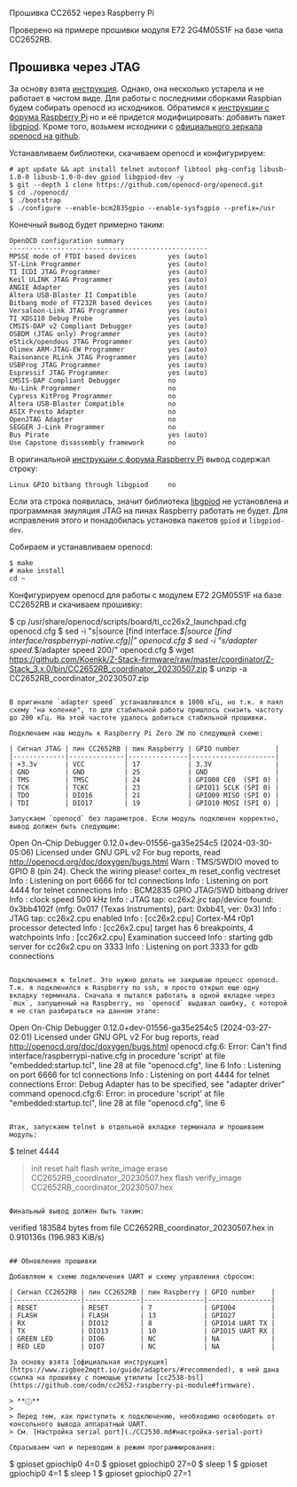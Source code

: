 Прошивка СС2652 через Raspberry Pi

Проверено на примере прошивки модуля E72 2G4M05S1F на базе чипа CC2652RB. 

## Прошивка через JTAG

За основу взята [инструкция](https://gist.github.com/tobiasfrejo/d98e9f4cbbc6893662ab032b06388685). Однако, она несколько устарела и не работает в чистом виде. Для работы с последними сборками Raspbian будем собирать openocd из исходников. Обратимся к [инструкции с форума Raspberry Pi](https://forums.raspberrypi.com/viewtopic.php?t=242212) но и её придется модифицировать: добавить пакет [libgpiod](https://lloydrochester.com/post/hardware/libgpiod-intro-rpi/). Кроме того, возьмем исходники с [официального зеркала openocd на github](https://github.com/openocd-org/openocd).

Устанавливаем библиотеки, скачиваем openocd и конфигурируем:

~~~
# apt update && apt install telnet autoconf libtool pkg-config libusb-1.0-0 libusb-1.0-0-dev gpiod libgpiod-dev -y
$ git --depth 1 clone https://github.com/openocd-org/openocd.git
$ cd ./openocd/
$ ./bootstrap
$ ./configure --enable-bcm2835gpio --enable-sysfsgpio --prefix=/usr
~~~

Конечный вывод будет примерно таким:

~~~
OpenOCD configuration summary
--------------------------------------------------
MPSSE mode of FTDI based devices        yes (auto)
ST-Link Programmer                      yes (auto)
TI ICDI JTAG Programmer                 yes (auto)
Keil ULINK JTAG Programmer              yes (auto)
ANGIE Adapter                           yes (auto)
Altera USB-Blaster II Compatible        yes (auto)
Bitbang mode of FT232R based devices    yes (auto)
Versaloon-Link JTAG Programmer          yes (auto)
TI XDS110 Debug Probe                   yes (auto)
CMSIS-DAP v2 Compliant Debugger         yes (auto)
OSBDM (JTAG only) Programmer            yes (auto)
eStick/opendous JTAG Programmer         yes (auto)
Olimex ARM-JTAG-EW Programmer           yes (auto)
Raisonance RLink JTAG Programmer        yes (auto)
USBProg JTAG Programmer                 yes (auto)
Espressif JTAG Programmer               yes (auto)
CMSIS-DAP Compliant Debugger            no
Nu-Link Programmer                      no
Cypress KitProg Programmer              no
Altera USB-Blaster Compatible           no
ASIX Presto Adapter                     no
OpenJTAG Adapter                        no
SEGGER J-Link Programmer                no
Bus Pirate                              yes (auto)
Use Capstone disassembly framework      no
~~~

В оригинальной [инструкции с форума Raspberry Pi](https://forums.raspberrypi.com/viewtopic.php?t=242212) вывод содержал строку:

~~~
Linux GPIO bitbang through libgpiod     no
~~~

Если эта строка появилась, значит библиотека [libgpiod](https://lloydrochester.com/post/hardware/libgpiod-intro-rpi/) не установлена и программная эмуляция JTAG на пинах Raspberry работать не будет. Для исправления этого и понадобилась установка пакетов `gpiod` и `libgpiod-dev`.

Собираем и устанавливаем openocd:

~~~
$ make
# make install
cd ~
~~~

Конфигурируем openocd для работы с модулем E72 2GM05S1F на базе CC2652RB и скачиваем прошивку:

$ cp /usr/share/openocd/scripts/board/ti_cc26x2_launchpad.cfg openocd.cfg
$ sed -i "s|source \[find interface.*$|source [find interface/raspberrypi-native.cfg]|" openocd.cfg
$ sed -i "s/adapter speed.*$/adapter speed 200/" openocd.cfg
$ wget https://github.com/Koenkk/Z-Stack-firmware/raw/master/coordinator/Z-Stack_3.x.0/bin/CC2652RB_coordinator_20230507.zip
$ unzip -a CC2652RB_coordinator_20230507.zip
~~~

В оригинале `adapter speed` устанавливался в 1000 кГц, но т.к. я паял схему "на коленке", то для стабильной работы пришлось снизить частоту до 200 кГц. На этой частоте удалось добиться стабильной прошивки.

Подключаем наш модуль к Raspberry Pi Zero 2W по следующей схеме:

| Сигнал JTAG | пин CC2652RB | пин Raspberry | GPIO number         |
|-------------|--------------|---------------|---------------------|
| +3.3v       | VCC          | 17            | 3.3V                |
| GND         | GND          | 25            | GND                 |
| TMS         | TMSC         | 24            | GPIO08 CE0  (SPI 0) |
| TCK         | TCKC         | 23            | GPIO11 SCLK (SPI 0) |
| TDO         | DIO16        | 21            | GPIO09 MISO (SPI 0) |
| TDI         | DIO17        | 19            | GPIO10 MOSI (SPI 0) |

Запускаем `openocd` без параметров. Если модуль подключен корректно, вывод должен быть следующим:

~~~
Open On-Chip Debugger 0.12.0+dev-01556-ga35e254c5 (2024-03-30-05:06)
Licensed under GNU GPL v2
For bug reports, read
        http://openocd.org/doc/doxygen/bugs.html
Warn : TMS/SWDIO moved to GPIO 8 (pin 24). Check the wiring please!
cortex_m reset_config vectreset
Info : Listening on port 6666 for tcl connections
Info : Listening on port 4444 for telnet connections
Info : BCM2835 GPIO JTAG/SWD bitbang driver
Info : clock speed 500 kHz
Info : JTAG tap: cc26x2.jrc tap/device found: 0x3bb4102f (mfg: 0x017 (Texas Instruments), part: 0xbb41, ver: 0x3)
Info : JTAG tap: cc26x2.cpu enabled
Info : [cc26x2.cpu] Cortex-M4 r0p1 processor detected
Info : [cc26x2.cpu] target has 6 breakpoints, 4 watchpoints
Info : [cc26x2.cpu] Examination succeed
Info : starting gdb server for cc26x2.cpu on 3333
Info : Listening on port 3333 for gdb connections
~~~

Подключаемся к telnet. Это нужно делать не закрываю процесс openocd. Т.к. я подключился к Raspberry по ssh, я просто открыл еще одну вкладку терминала. Сначала я пытался работать в одной вкладке через `mux`, запущенный на Raspberry, но `openocd` выдавал ошибку, с которой я не стал разбираться на данном этапе:

~~~
Open On-Chip Debugger 0.12.0+dev-01556-ga35e254c5 (2024-03-27-02:01)
Licensed under GNU GPL v2
For bug reports, read
        http://openocd.org/doc/doxygen/bugs.html
openocd.cfg:6: Error: Can't find interface/raspberrypi-native.cfg
in procedure 'script'
at file "embedded:startup.tcl", line 28
at file "openocd.cfg", line 6
Info : Listening on port 6666 for tcl connections
Info : Listening on port 4444 for telnet connections
Error: Debug Adapter has to be specified, see "adapter driver" command
openocd.cfg:6: Error:
in procedure 'script'
at file "embedded:startup.tcl", line 28
at file "openocd.cfg", line 6
~~~

Итак, запускаем telnet в отдельной вкладке терминала и прошиваем модуль:

~~~
$ telnet 4444
> init
> reset
> halt
> flash write_image erase CC2652RB_coordinator_20230507.hex
> flash verify_image CC2652RB_coordinator_20230507.hex
~~~

Финальный вывод должен быть таким:

~~~
verified 183584 bytes from file CC2652RB_coordinator_20230507.hex in 0.910136s (196.983 KiB/s)
~~~

## Обновление прошивки

Добавляем к схеме подключения UART и схему управления сбросом:

| Сигнал CC2652RB | пин CC2652RB | пин Raspberry | GPIO number    |
|-----------------|--------------|---------------|----------------|
| RESET           | RESET        | 7             | GPIO04         |
| FLASH           | FLASH        | 13            | GPIO27         |
| RX              | DIO12        | 8             | GPIO14 UART TX |
| TX              | DIO13        | 10            | GPIO15 UART RX |
| GREEN LED       | DIO6         | NC            | NA             |
| RED LED         | DIO7         | NC            | NA             |

За основу взята [официальная инструкция](https://www.zigbee2mqtt.io/guide/adapters/#recommended), в ней дана ссылка на прошивку с помощью утилиты [cc2538-bsl](https://github.com/codm/cc2652-raspberry-pi-module#firmware).

> **ⓘ**
>
> Перед тем, как приступить к подключению, необходимо освободить от консольного вывода аппаратный UART.
> См. [Настройка serial port](./CC2530.md#настройка-serial-port)

Сбрасываем чип и переводим в режим программирования:

~~~
$ gpioset gpiochip0  4=0
$ gpioset gpiochip0 27=0
$ sleep 1
$ gpioset gpiochip0  4=1
$ sleep 1
$ gpioset gpiochip0 27=1
~~~
